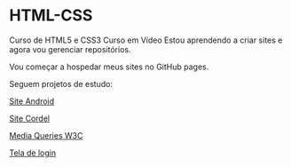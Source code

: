 # HTML-CSS
 Curso de HTML5 e CSS3 Curso em Vídeo
Estou aprendendo a criar sites e agora vou gerenciar repositórios.

Vou começar a hospedar meus sites no GitHub pages. 

Seguem projetos de estudo:

<a href="https://edmilsonrodrigues.github.io/html-css/desafios/d010/">Site Android</a>

<a href="https://edmilsonrodrigues.github.io/html-css/desafios/d012/">Site Cordel</a>

<a href="https://edmilsonrodrigues.github.io//html-css/exercicios/ex026/mq04/index.html">Media Queries W3C</a>

<a href="https://edmilsonrodrigues.github.io/html-css/exercicios/ex026/mq06/index.html">Tela de login</a>

